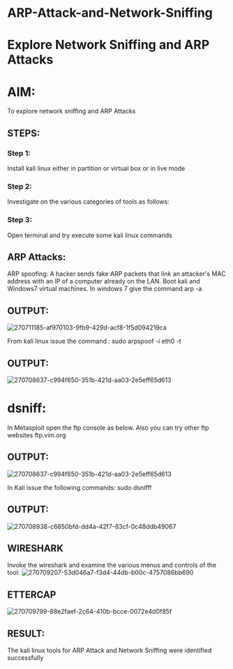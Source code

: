 # ARP-Attack-and-Network-Sniffing
# Explore Network Sniffing and ARP Attacks

# AIM:

To explore network sniffing and ARP Attacks

## STEPS:

### Step 1:

Install kali linux either in partition or virtual box or in live mode

### Step 2:

Investigate on the various categories of tools as follows:


### Step 3:
Open terminal and try execute some kali linux commands

## ARP Attacks:  
ARP spoofing: A hacker sends fake ARP packets that link an attacker's MAC address with an IP of a computer already on the LAN. 
Boot kali and Windows7 virtual machines.
In windows 7 give the command arp -a
## OUTPUT:
![270711185-af970103-9fb9-429d-acf8-1f5d094219ca](https://github.com/Sanjay-2610/ARP-Attack-and-Network-Sniffing/assets/91368803/9cef5065-4b18-41f5-a979-fcbf0fd66a2c)



From kali linux issue the command :
sudo arpspoof -i eth0 -t <target system> <gateway>
## OUTPUT:
![270708637-c994f650-351b-421d-aa03-2e5eff65d613](https://github.com/Sanjay-2610/ARP-Attack-and-Network-Sniffing/assets/91368803/2f669647-55d0-4f2a-8048-5e6337faeb9b)

 
 # dsniff:


In Metasploit open the ftp console as below. Also you can try other ftp websites ftp.vim.org
## OUTPUT:

![270708637-c994f650-351b-421d-aa03-2e5eff65d613](https://github.com/Sanjay-2610/ARP-Attack-and-Network-Sniffing/assets/91368803/4d7e7751-5aa7-4259-8512-ca0859710a90)


In Kali issue the following commands:
sudo dsnifff
## OUTPUT:
![270708938-c6850bfd-dd4a-42f7-83cf-0c48ddb49067](https://github.com/Sanjay-2610/ARP-Attack-and-Network-Sniffing/assets/91368803/88dd005a-8c0f-4f94-b899-ebf4dee1a8a2)


## WIRESHARK
Invoke the wireshark and examine the various menus  and controls of the tool:
![270709207-53d046a7-f3d4-44db-b00c-4757086bb690](https://github.com/Sanjay-2610/ARP-Attack-and-Network-Sniffing/assets/91368803/81caee02-ba87-4ad3-8582-cfa2913d3f34)

## ETTERCAP
![270709799-88e2faef-2c64-410b-bcce-0072e4d0f85f](https://github.com/Sanjay-2610/ARP-Attack-and-Network-Sniffing/assets/91368803/95ce6bce-745c-4835-9137-6db366225214)

## RESULT:
The kali linux tools for ARP Attack and Network Sniffing were identified successfully

